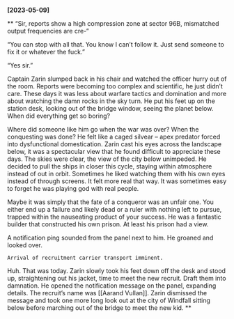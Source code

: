 **[2023-05-09]**

** 
“Sir, reports show a high compression zone at sector 96B, mismatched output frequencies are cre-“

“You can stop with all that. You know I can’t follow it. Just send someone to fix it or whatever the fuck.”

“Yes sir.”

Captain Zarin slumped back in his chair and watched the officer hurry out of the room. Reports were becoming too complex and scientific, he just didn’t care. These days it was less about warfare tactics and domination and more about watching the damn rocks in the sky turn. He put his feet up on the station desk, looking out of the bridge window, seeing the planet below. When did everything get so boring? 

Where did someone like him go when the war was over? When the conquesting was done? He felt like a caged silvear – apex predator forced into dysfunctional domestication. Zarin cast his eyes across the landscape below, it was a spectacular view that he found difficult to appreciate these days. The skies were clear, the view of the city below unimpeded. He decided to pull the ships in closer this cycle, staying within atmosphere instead of out in orbit. Sometimes he liked watching them with his own eyes instead of through screens. It felt more real that way. It was sometimes easy to forget he was playing god with real people. 

Maybe it was simply that the fate of a conqueror was an unfair one. You either end up a failure and likely dead or a ruler with nothing left to pursue, trapped within the nauseating product of your success. He was a fantastic builder that constructed his own prison. At least his prison had a view.

A notification ping sounded from the panel next to him. He groaned and looked over. 
```
Arrival of recruitment carrier transport imminent. 
```
Huh. That was today. Zarin slowly took his feet down off the desk and stood up, straightening out his jacket, time to meet the new recruit. Draft them into damnation. He opened the notification message on the panel, expanding details. The recruit’s name was [[Aarand Vullan]]. Zarin dismissed the message and took one more long look out at the city of Windfall sitting below before marching out of the bridge to meet the new kid.
**